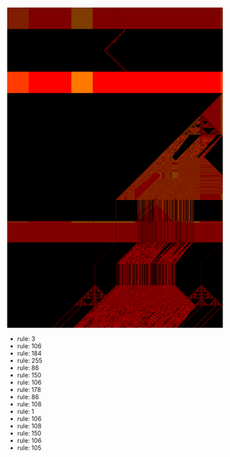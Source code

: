 ![photo](./output.png) 
 * rule: 3
* rule: 106
* rule: 184
* rule: 255
* rule: 86
* rule: 150
* rule: 106
* rule: 178
* rule: 86
* rule: 108
* rule: 1
* rule: 106
* rule: 108
* rule: 150
* rule: 106
* rule: 105
